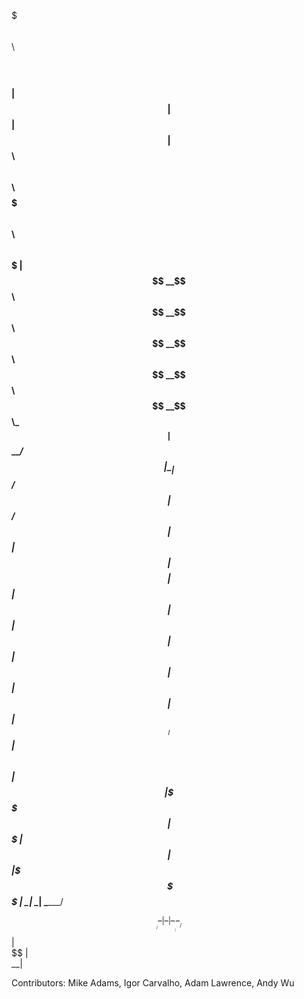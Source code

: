 $$$$$$$\                                $$\                  $$\     
$$  __$$\                               $$ |                 $$ |    
$$ |  $$ | $$$$$$\   $$$$$$\   $$$$$$\  $$$$$$$\   $$$$$$\ $$$$$$\   
$$$$$$$  |$$  __$$\ $$  __$$\ $$  __$$\ $$  __$$\ $$  __$$\\_$$  _|  
$$  ____/ $$ |  \__|$$ /  $$ |$$ /  $$ |$$ |  $$ |$$$$$$$$ | $$ |    
$$ |      $$ |      $$ |  $$ |$$ |  $$ |$$ |  $$ |$$   ____| $$ |$$\ 
$$ |      $$ |      \$$$$$$  |$$$$$$$  |$$ |  $$ |\$$$$$$$\  \$$$$  |
\__|      \__|       \______/ $$  ____/ \__|  \__| \_______|  \____/ 
                              $$ |                                   
                              $$ |                                   
                              \__|                                   

Contributors:
Mike Adams, Igor Carvalho, Adam Lawrence, Andy Wu

